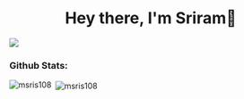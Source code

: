 <h1 align="center"> Hey there, I'm Sriram👋 </h1>

<img src="https://external-content.duckduckgo.com/iu/?u=https%3A%2F%2Fcdn-images-1.medium.com%2Fmax%2F1200%2F1*DOD1x5f5yDa0UJhTulejkg.jpeg&f=1&nofb=1" />

<h3 align="left">Github Stats:</h3>
<p><img align="left" src="https://github-readme-stats.vercel.app/api/top-langs?username=msris108&show_icons=true&locale=en&layout=compact" alt="msris108" /></p>
<p>&nbsp;<img align="center" src="https://github-readme-stats.vercel.app/api?username=msris108&show_icons=true&locale=en" alt="msris108" /></p>
<!--
**msris108/msris108** is a ✨ _special_ ✨ repository because its `README.md` (this file) appears on your GitHub profile.

Here are some ideas to get you started:

- 🔭 I’m currently working on ...
- 🌱 I’m currently learning ...
- 👯 I’m looking to collaborate on ...
- 🤔 I’m looking for help with ...
- 💬 Ask me about ...
- 📫 How to reach me: ...
- 😄 Pronouns: ...
- ⚡ Fun fact: ...
-->
